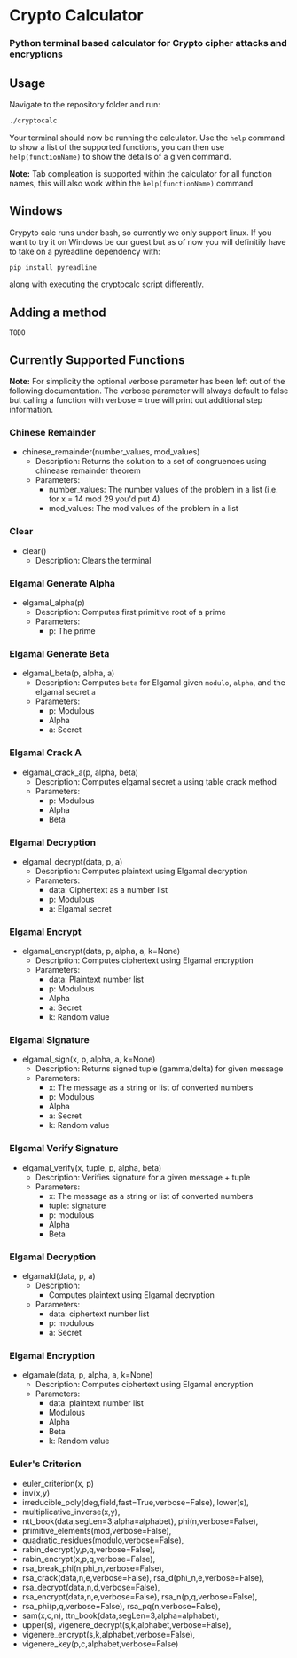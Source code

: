 # Crypto Calculator

### Python terminal based calculator for Crypto cipher attacks and encryptions

## Usage

Navigate to the repository folder and run:

```bash
./cryptocalc
```

Your terminal should now be running the calculator. Use the `help` command to show a list of the supported functions, you can then use `help(functionName)` to show the details of a given command.

**Note:** Tab compleation is supported within the calculator for all function names, this will also work within the `help(functionName)` command

## Windows

Crypyto calc runs under bash, so currently we only support linux. If you want to try it on Windows be our guest but as of now you will definitily have to take on a pyreadline dependency with:

```python
pip install pyreadline
```

along with executing the cryptocalc script differently.

## Adding a method

```
TODO
```

## Currently Supported Functions

**Note:** For simplicity the optional verbose parameter has been left out of the following documentation. The verbose parameter will always default to false but calling a function with verbose = true will print out additional step information.

### Chinese Remainder
* chinese_remainder(number_values, mod_values)
    * Description:  Returns the solution to a set of congruences using chinease remainder theorem
    * Parameters:
        * number_values: The number values of the problem in a list (i.e. for x = 14 mod 29 you'd put 4)
        * mod_values: The mod values of the problem in a list

### Clear
* clear()
    * Description: Clears the terminal

### Elgamal Generate Alpha
* elgamal_alpha(p)
    * Description: Computes first primitive root of a prime
    * Parameters:
        * p: The prime

### Elgamal Generate Beta
* elgamal_beta(p, alpha, a)
    * Description: Computes `beta` for Elgamal given `modulo`, `alpha`, and the elgamal secret `a`
    * Parameters:
        * p: Modulous 
        * Alpha
        * a: Secret

### Elgamal Crack A
* elgamal_crack_a(p, alpha, beta)
    * Description: Computes elgamal secret `a` using table crack method
    * Parameters:
        * p: Modulous
        * Alpha
        * Beta

###  Elgamal Decryption
* elgamal_decrypt(data, p, a)
    * Description: Computes plaintext using Elgamal decryption
    * Parameters:
        * data: Ciphertext as a number list
        * p: Modulous
        * a: Elgamal secret

### Elgamal Encrypt
* elgamal_encrypt(data, p, alpha, a, k=None)
    * Description: Computes ciphertext using Elgamal encryption
    * Parameters: 
        * data: Plaintext number list
        * p: Modulous
        * Alpha
        * a: Secret 
        * k: Random value

### Elgamal Signature
* elgamal_sign(x, p, alpha, a, k=None)
    * Description: Returns signed tuple (gamma/delta) for given message
    * Parameters:
        * x: The message as a string or list of converted numbers
        * p: Modulous
        * Alpha
        * a: Secret
        * k: Random value

### Elgamal Verify Signature
* elgamal_verify(x, tuple, p, alpha, beta)
    * Description: Verifies signature for a given message + tuple
    * Parameters:
        * x: The message as a string or list of converted numbers
        * tuple: signature
        * p: modulous
        * Alpha
        * Beta

### Elgamal Decryption
* elgamald(data, p, a)
    * Description:
        * Computes plaintext using Elgamal decryption
    * Parameters:
        * data: ciphertext number list
        * p: modulous
        * a: Secret

### Elgamal Encryption
* elgamale(data, p, alpha, a, k=None)
    * Description: Computes ciphertext using Elgamal encryption
    * Parameters: 
        * data: plaintext number list
        * Modulous
        * Alpha
        * Beta
        * k: Random value
  
### Euler's Criterion
* euler_criterion(x, p)
* inv(x,y)
* irreducible_poly(deg,field,fast=True,verbose=False), lower(s),
* multiplicative_inverse(x,y),
* ntt_book(data,segLen=3,alpha=alphabet), phi(n,verbose=False),
* primitive_elements(mod,verbose=False),
* quadratic_residues(modulo,verbose=False),
* rabin_decrypt(y,p,q,verbose=False),
* rabin_encrypt(x,p,q,verbose=False),
* rsa_break_phi(n,phi_n,verbose=False),
* rsa_crack(data,n,e,verbose=False), rsa_d(phi_n,e,verbose=False),
* rsa_decrypt(data,n,d,verbose=False),
* rsa_encrypt(data,n,e,verbose=False), rsa_n(p,q,verbose=False),
* rsa_phi(p,q,verbose=False), rsa_pq(n,verbose=False),
* sam(x,c,n), ttn_book(data,segLen=3,alpha=alphabet),
* upper(s), vigenere_decrypt(s,k,alphabet,verbose=False),
* vigenere_encrypt(s,k,alphabet,verbose=False),
* vigenere_key(p,c,alphabet,verbose=False)